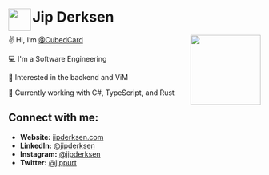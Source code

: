 # <img align="left" width="45" src="https://jipderksen.com/assets/jd2.png"> Jip Derksen

<img align="right" width="140" src="https://jipderksen.com/assets/me.jpeg">

✌️ Hi, I’m [@CubedCard](https://www.linkedin.com/in/jipderksen/)

💻 I'm a Software Engineering

👀 Interested in the backend and ViM

🌱 Currently working with C#, TypeScript, and Rust

## Connect with me:

- **Website:** [jipderksen.com](https://jipderksen.com/)
- **LinkedIn:** [@jipderksen](https://www.linkedin.com/in/jipderksen/)
- **Instagram:** [@jipderksen](https://www.instagram.com/jipderksen/)
- **Twitter:** [@jippurt](https://twitter.com/jippurt)
